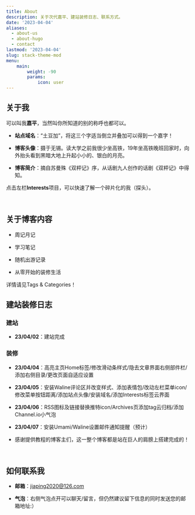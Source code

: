 ```yaml
---
title: About
description: 关于次代嘉平、建站装修日志、联系方式。
date: '2023-04-04'
aliases:
  - about-us
  - about-hugo
  - contact
lastmod: '2023-04-04'
slug: stack-theme-mod 
menu:
    main: 
        weight: -90
        params:
            icon: user
---
```


## 关于我

可以叫我**嘉平**，当然叫你所知道的别的称呼也都可以。

* **站点域名**：“土豆加”，将这三个字适当倒立并叠加可以得到一个嘉字！

* **博客头像**：摄于无锡。读大学之前我很少坐高铁，19年坐高铁晚班回家时，向外抬头看到黑暗大地上升起小小的、银白的月亮。

* **博客简介**：摘自苏曼殊《双枰记》序，从话剧九人创作的话剧《双枰记》中得知。

点击左栏**Interests**项目，可以快速了解一个碎片化的我（探头）。

<br/>

## 关于博客内容

* 周记月记

* 学习笔记

* 随机出游记录

* 从零开始的装修生活

详情请见Tags & Categories！

<!-- 这里用短代码居中未遂。为什么不可以呢！ -->


## 建站装修日志

### 建站

* **23/04/02**：建站完成

### 装修

* **23/04/04**：高亮主页Home标签/修改滑动条样式/隐去文章界面右侧部件栏/添加右侧目录/更改页面自适应设置

* **23/04/05**：安装Waline评论区并改变样式、添加表情包/改动左栏菜单icon/修改菜单按钮距离/添加站点头像/安装域名/添加Interests标签云界面

* **23/04/06**：RSS图标及链接替换推特icon/Archives页添加tag云归档/添加Channel.io小气泡

* **23/04/07**：安装Umami/Waline设置邮件通知提醒（预计）

* 感谢提供教程的博客主们，这一整个博客都是站在巨人的肩膀上搭建完成的！

<br/>

## 如何联系我

* **邮箱**：jiaping2020@126.com

* **气泡**：右侧气泡点开可以聊天/留言，但仍然建议留下信息的同时发送您的邮箱地址:）

<br/>
